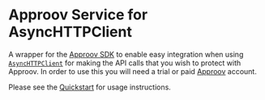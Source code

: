 # Approov Service for AsyncHTTPClient

A wrapper for the [Approov SDK](https://github.com/approov/approov-ios-sdk) to enable easy integration when using [`AsyncHTTPClient`](https://github.com/swift-server/async-http-client) for making the API calls that you wish to protect with Approov. In order to use this you will need a trial or paid [Approov](https://www.approov.io) account.

Please see the [Quickstart](https://github.com/approov/quickstart-ios-swift-asynchttpclient) for usage instructions.
